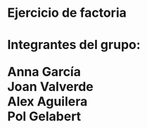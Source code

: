 <h1> Ejercicio de factoria <h1>

Integrantes del grupo:

Anna García  
Joan Valverde  
Alex Aguilera  
Pol Gelabert  
